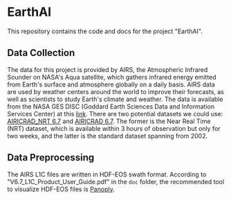 # EarthAI

This repository contains the code and docs for the project "EarthAI".

## Data Collection

The data for this project is provided by AIRS, the Atmospheric Infrared Sounder on NASA's Aqua satellite, which gathers infrared energy emitted from Earth's surface and atmosphere globally on a daily basis. AIRS data are used by weather centers around the world to improve their forecasts, as well as scientists to study Earth's climate and weather. The data is available from the NASA GES DISC (Goddard Earth Sciences Data and Information Services Center) at this [link](https://disc.gsfc.nasa.gov/datasets?keywords=airs%20version%207&page=1&source=AQUA%20AIRS&processingLevel=1). There are two potential datasets we could use: [AIRICRAD_NRT 6.7](https://disc.gsfc.nasa.gov/datasets/AIRICRAD_NRT_6.7/summary?keywords=airs%20version%207) and [AIRICRAD 6.7](https://disc.gsfc.nasa.gov/datasets/AIRICRAD_6.7/summary?keywords=airs%20version%207). The former is the Near Real Time (NRT) dataset, which is available within 3 hours of observation but only for two weeks, and the latter is the standard dataset spanning from 2002.

## Data Preprocessing

The AIRS L1C files are written in HDF-EOS swath format. According to "V6.7_L1C_Product_User_Guide.pdf" in the `doc` folder, the recommended tool to visualize HDF-EOS files is [Panoply](https://www.giss.nasa.gov/tools/panoply/download/).
